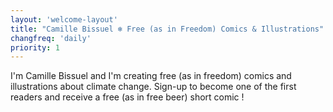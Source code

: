 ```yaml
---
layout: 'welcome-layout'
title: "Camille Bissuel ❄ Free (as in Freedom) Comics & Illustrations"
changfreq: 'daily'
priority: 1
---
```

I'm Camille Bissuel and I'm creating free (as in freedom) comics and illustrations about climate change.
Sign-up to become one of the first readers and receive a free (as in free beer) short comic !
